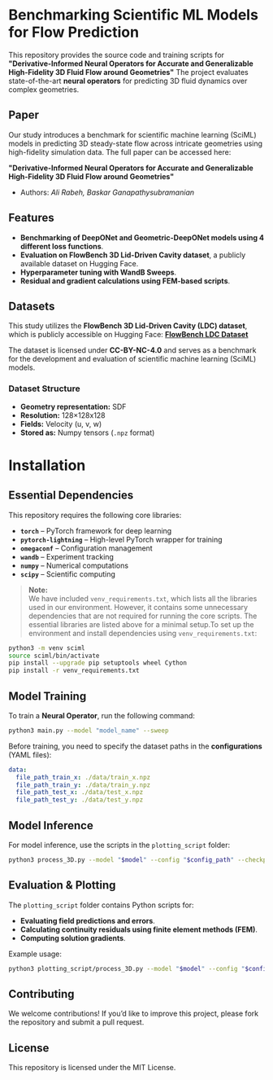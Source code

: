 # Benchmarking Scientific ML Models for Flow Prediction

This repository provides the source code and training scripts for **"Derivative-Informed Neural Operators for Accurate and Generalizable High-Fidelity 3D Fluid Flow around Geometries"** The project evaluates state-of-the-art **neural operators** for predicting 3D fluid dynamics over complex geometries.


## Paper
Our study introduces a benchmark for scientific machine learning (SciML) models in predicting 3D steady-state flow across intricate geometries using high-fidelity simulation data. The full paper can be accessed here:

**"Derivative-Informed Neural Operators for Accurate and Generalizable High-Fidelity 3D Fluid Flow around Geometries"** 
- Authors: *Ali Rabeh, Baskar Ganapathysubramanian*

## Features
- **Benchmarking of DeepONet and Geometric-DeepONet models using 4 different loss functions**.
- **Evaluation on FlowBench 3D Lid-Driven Cavity dataset**, a publicly available dataset on Hugging Face.
- **Hyperparameter tuning with WandB Sweeps**.
- **Residual and gradient calculations using FEM-based scripts**.

## Datasets
This study utilizes the **FlowBench 3D Lid-Driven Cavity (LDC) dataset**, which is publicly accessible on Hugging Face: [**FlowBench LDC Dataset**](https://huggingface.co/datasets/BGLab/FlowBench/tree/main/LDC_NS_3D)

The dataset is licensed under **CC-BY-NC-4.0** and serves as a benchmark for the development and evaluation of scientific machine learning (SciML) models.

### Dataset Structure
- **Geometry representation:** SDF
- **Resolution:** 128×128x128
- **Fields:** Velocity (u, v, w)
- **Stored as:** Numpy tensors (`.npz` format)

# Installation  

## Essential Dependencies  

This repository requires the following core libraries:  

- **`torch`** – PyTorch framework for deep learning  
- **`pytorch-lightning`** – High-level PyTorch wrapper for training  
- **`omegaconf`** – Configuration management  
- **`wandb`** – Experiment tracking  
- **`numpy`** – Numerical computations  
- **`scipy`** – Scientific computing  

> **Note:**  
> We have included `venv_requirements.txt`, which lists all the libraries used in our environment. However, it contains some unnecessary dependencies that are not required for running the core scripts. The essential libraries are listed above for a minimal setup.To set up the environment and install dependencies using `venv_requirements.txt`:
```bash
python3 -m venv sciml
source sciml/bin/activate 
pip install --upgrade pip setuptools wheel Cython
pip install -r venv_requirements.txt
```

## Model Training
To train a **Neural Operator**, run the following command:
```bash
python3 main.py --model "model_name" --sweep
```

Before training, you need to specify the dataset paths in the **configurations** (YAML files):
```yaml
data:
  file_path_train_x: ./data/train_x.npz
  file_path_train_y: ./data/train_y.npz
  file_path_test_x: ./data/test_x.npz
  file_path_test_y: ./data/test_y.npz
```

## Model Inference
For model inference, use the scripts in the `plotting_script` folder:
```bash
python3 process_3D.py --model "$model" --config "$config_path" --checkpoint "$checkpoint_file"
```

## Evaluation & Plotting
The `plotting_script` folder contains Python scripts for:
- **Evaluating field predictions and errors**.
- **Calculating continuity residuals using finite element methods (FEM)**.
- **Computing solution gradients**.

Example usage:
```bash
python3 plotting_script/process_3D.py --model "$model" --config "$config_path" --checkpoint "$checkpoint_file
```

## Contributing
We welcome contributions! If you’d like to improve this project, please fork the repository and submit a pull request.

## License
This repository is licensed under the MIT License.
